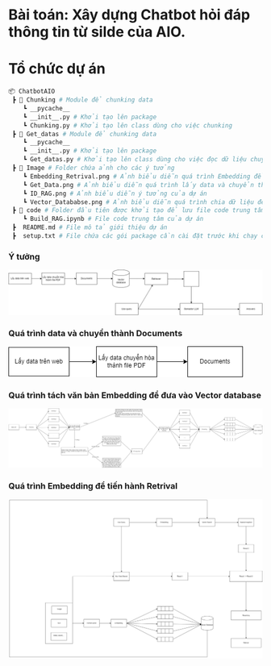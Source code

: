 # Bài toán: Xây dựng Chatbot hỏi đáp thông tin từ silde của AIO.
# Tổ chức dự án
```bash
📦 ChatbotAIO
 ┣ 📂 Chunking # Module để chunking data
    ┗ __pycache__ 
    ┗ __init__.py # Khởi tạo lên package  
    ┗ Chunking.py # Khởi tạo lên class dùng cho việc chunking
 ┣ 📂 Get_datas # Module để chunking data
    ┗ __pycache__ 
    ┗ __init__.py # Khởi tạo lên package
    ┗ Get_datas.py # Khởi tạo lên class dùng cho việc đọc dữ liệu chuyển thành file text
 ┣ 📂 Image # Folder chứa ảnh cho các ý tưởng
    ┗ Embedding_Retrival.png # Ảnh biểu diễn quá trình Embedding để đưa vào Vector database 
    ┗ Get_Data.png # Ảnh biểu diễn quá trình lấy data và chuyển thành Documents 
    ┗ ID_RAG.png # Ảnh biểu diễn ý tưởng của dự án 
    ┗ Vector_Datababse.png # Ảnh biểu diễn quá trình chia dữ liệu để chuyển hóa vào Vector databse
 ┣ 📂 code # Folder đầu tiên được khởi tạo để lưu file code trung tâm của dự án
    ┗ Build_RAG.ipynb # File code trung tâm của dự án
 ┣  README.md # File mô tả giới thiệu dự án 
 ┣  setup.txt # File chứa các gói package cần cài đặt trước khi chạy chương trình  
```
### Ý tưởng
![Ý tưởng](image/ID_RAG.png)
### Quá trình data và chuyển thành Documents
![Quá trình data và chuyển thành Documents](image/Get_Data.png)
### Quá trình tách văn bản Embedding để đưa vào Vector database
![Quá trình tách văn bản Embedding để đưa vào Vector database](image/Vector_Database.png)
### Quá trình Embedding để tiến hành Retrival
![Quá trình Embedding để tiến hành Retrival](image/Embedding_Retrival.png)
